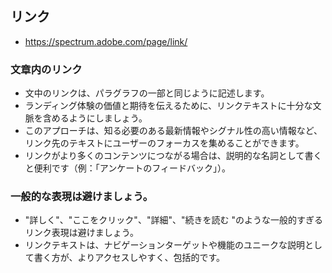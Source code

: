 ## リンク
- https://spectrum.adobe.com/page/link/

### 文章内のリンク
- 文中のリンクは、パラグラフの一部と同じように記述します。
- ランディング体験の価値と期待を伝えるために、リンクテキストに十分な文脈を含めるようにしましょう。
- このアプローチは、知る必要のある最新情報やシグナル性の高い情報など、リンク先のテキストにユーザーのフォーカスを集めることができます。
- リンクがより多くのコンテンツにつながる場合は、説明的な名詞として書くと便利です（例：「アンケートのフィードバック」）。

### 一般的な表現は避けましょう。
- "詳しく"、"ここをクリック"、"詳細"、"続きを読む "のような一般的すぎるリンク表現は避けましょう。
- リンクテキストは、ナビゲーションターゲットや機能のユニークな説明として書く方が、よりアクセスしやすく、包括的です。

